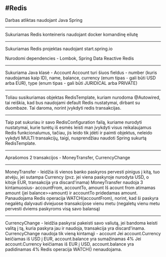 #Redis
--------

Darbas atliktas naudojant Java Spring

-------

Sukuriamas Redis konteineris naudojant docker komandinę eilutę

-------

Sukuriamas Redis projektas naudojant start.spring.io

Nurodomi dependencies - Lombok, Spring Data Reactive Redis

-------

Sukuriama Java klasė - Account
Account turi šiuos fieldus - number (kuris naudojamas kaip ID), name, balance, currency (enum tipas - gali būti USD arba EUR), type (enum tipas - gali būti JURIDICAL arba PRIVATE)

-------

Toliau susikuriamas objektas RedisTemplate, kuriam nurodoma @Autowired, tai reiškia, kad bus naudojami default Redis nustatymai, dirbant su duombaze.
Tai daroma, norint įvykdyti redis transakcijas.

--------

Taip pat sukuriau ir savo RedisConfiguration failą, kuriame nurodyti nustatymai, kurie turėtų iš esmės leisti man įvykdyti visus reikalaujamus Redis funkcionalumus,
tačiau, jis leido tik įdėti ir paimti objektus, neleido vykdyti MULTI transakcijų, taigi, nusprendžiau naudoti Spring sukurtą RedisTemplate.

--------

Aprašomos 2 transakcijos - MoneyTransfer, CurrencyChange

--------

MoneyTransfer - leidžia iš vienos banko paskyros pervesti pinigus į kitą, tuo atvėju, jei sutampa Currency (pvz. jei viena paskyroje nurodyta USD, o kitoje EUR, transakcija yra discard'inama)
MoneyTransfer naudoja 3 kintamuosius- accountFrom, accountTo, amount
Iš acount from atimamas amount (jei balance>=amount) ir accountTo pridedamas amount.
Panaudojama Redis operacija WATCH(accountFrom), norint, kad ši paskyra negalėtų dalyvauti dviejuose transakcijose vienu metu
(negaletų vienu metu pervesti dviems paskyroms visą savo balansą)

---------

CurrencyChange - leidžia paskyrai pakeisti savo valiutą, jei bandoma keisti valitą į tą, kuria paskyra jau ir naudoja, transakcija yra discard'inama.
CurrencyChange naudoja tik vieną kintamąji - account
Jei account.Currency keičiamas iš USD į EUR, account.balance yra sumažinamas 4%
Jei account.Currency keičiamas iš EUR į USD, account.balance yra padidinamas 4%
Redis operacija WATCH() nenaudojama.
